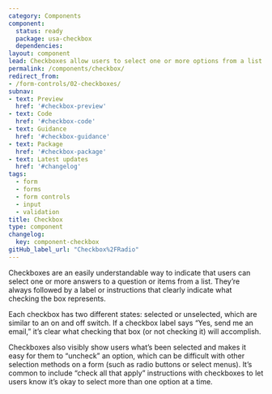 ```yaml
---
category: Components
component:
  status: ready
  package: usa-checkbox
  dependencies:
layout: component
lead: Checkboxes allow users to select one or more options from a list.
permalink: /components/checkbox/
redirect_from:
- /form-controls/02-checkboxes/
subnav:
- text: Preview
  href: '#checkbox-preview'
- text: Code
  href: '#checkbox-code'
- text: Guidance
  href: '#checkbox-guidance'
- text: Package
  href: '#checkbox-package'
- text: Latest updates
  href: '#changelog'
tags:
  - form
  - forms
  - form controls
  - input
  - validation
title: Checkbox
type: component
changelog:
  key: component-checkbox
gitHub_label_url: "Checkbox%2FRadio"
---
```


Checkboxes are an easily understandable way to indicate that users can select one or more answers to a question or items from a list. They’re always followed by a label or instructions that clearly indicate what checking the box represents.

Each checkbox has two different states: selected or unselected, which are similar to an on and off switch. If a checkbox label says “Yes, send me an email,” it’s clear what checking that box (or not checking it) will accomplish.

Checkboxes also visibly show users what’s been selected and makes it easy for them to “uncheck” an option, which can be difficult with other selection methods on a form (such as radio buttons or select menus). It’s common to include “check all that apply” instructions with checkboxes to let users know it’s okay to select more than one option at a time.
